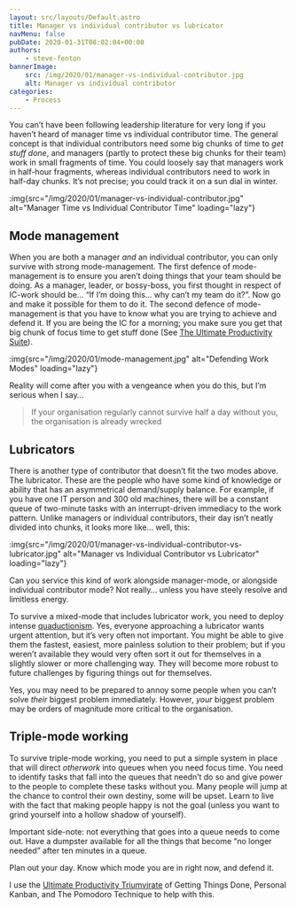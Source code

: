 ```yaml
---
layout: src/layouts/Default.astro
title: Manager vs individual contributor vs lubricator
navMenu: false
pubDate: 2020-01-31T08:02:04+00:00
authors:
    - steve-fenton
bannerImage:
    src: /img/2020/01/manager-vs-individual-contributor.jpg
    alt: Manager vs individual contributor
categories:
    - Process
---
```


You can’t have been following leadership literature for very long if you haven’t heard of manager time vs individual contributor time. The general concept is that individual contributors need some big chunks of time to *get stuff done*, and managers (partly to protect these big chunks for their team) work in small fragments of time. You could loosely say that managers work in half-hour fragments, whereas individual contributors need to work in half-day chunks. It’s not precise; you could track it on a sun dial in winter.

:img{src="/img/2020/01/manager-vs-individual-contributor.jpg" alt="Manager Time vs Individual Contributor Time" loading="lazy"}

## Mode management

When you are both a manager *and* an individual contributor, you can only survive with strong mode-management. The first defence of mode-management is to ensure you aren’t doing things that your team should be doing. As a manager, leader, or bossy-boss, you first thought in respect of IC-work should be… “If I’m doing this… why can’t my team do it?”. Now go and make it possible for them to do it. The second defence of mode-management is that you have to know what you are trying to achieve and defend it. If you are being the IC for a morning; you make sure you get that big chunk of focus time to get stuff done (See [The Ultimate Productivity Suite](/2021/09/the-ultimate-productivity-suite/)).

:img{src="/img/2020/01/mode-management.jpg" alt="Defending Work Modes" loading="lazy"}

Reality will come after you with a vengeance when you do this, but I’m serious when I say…

> If your organisation regularly cannot survive half a day without you, the organisation is already wrecked

## Lubricators

There is another type of contributor that doesn’t fit the two modes above. The lubricator. These are the people who have some kind of knowledge or ability that has an asymmetrical demand/supply balance. For example, if you have one IT person and 300 old machines, there will be a constant queue of two-minute tasks with an interrupt-driven immediacy to the work pattern. Unlike managers or individual contributors, their day isn’t neatly divided into chunks, it looks more like… well, this:

:img{src="/img/2020/01/manager-vs-individual-contributor-vs-lubricator.jpg" alt="Manager vs Individual Contributor vs Lubricator" loading="lazy"}

Can you service this kind of work alongside manager-mode, or alongside individual contributor mode? Not really… unless you have steely resolve and limitless energy.

To survive a mixed-mode that includes lubricator work, you need to deploy intense [quaductionism](/2017/10/quaductionism-clarity-via-reductionism/). Yes, everyone approaching a lubricator wants urgent attention, but it’s very often not important. You might be able to give them the fastest, easiest, more painless solution to their problem; but if you weren’t available they would very often sort it out for themselves in a slightly slower or more challenging way. They will become more robust to future challenges by figuring things out for themselves.

Yes, you may need to be prepared to annoy some people when you can’t solve *their* biggest problem immediately. However, *your* biggest problem may be orders of magnitude more critical to the organisation.

## Triple-mode working

To survive triple-mode working, you need to put a simple system in place that will direct *otherwork* into queues when you need focus time. You need to identify tasks that fall into the queues that needn’t do so and give power to the people to complete these tasks without you. Many people will jump at the chance to control their own destiny, some will be upset. Learn to live with the fact that making people happy is not the goal (unless you want to grind yourself into a hollow shadow of yourself).

Important side-note: not everything that goes into a queue needs to come out. Have a dumpster available for all the things that become “no longer needed” after ten minutes in a queue.

Plan out your day. Know which mode you are in right now, and defend it.

I use the [Ultimate Productivity Triumvirate](/2021/09/the-ultimate-productivity-suite/) of Getting Things Done, Personal Kanban, and The Pomodoro Technique to help with this.